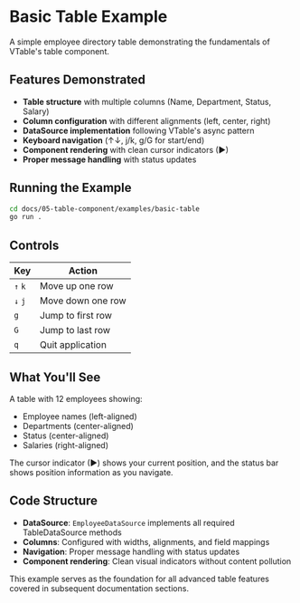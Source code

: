 # Basic Table Example

A simple employee directory table demonstrating the fundamentals of VTable's table component.

## Features Demonstrated

- **Table structure** with multiple columns (Name, Department, Status, Salary)
- **Column configuration** with different alignments (left, center, right)
- **DataSource implementation** following VTable's async pattern
- **Keyboard navigation** (↑↓, j/k, g/G for start/end)
- **Component rendering** with clean cursor indicators (►)
- **Proper message handling** with status updates

## Running the Example

```bash
cd docs/05-table-component/examples/basic-table
go run .
```

## Controls

| Key | Action |
|-----|--------|
| `↑` `k` | Move up one row |
| `↓` `j` | Move down one row |
| `g` | Jump to first row |
| `G` | Jump to last row |
| `q` | Quit application |

## What You'll See

A table with 12 employees showing:
- Employee names (left-aligned)
- Departments (center-aligned) 
- Status (center-aligned)
- Salaries (right-aligned)

The cursor indicator (►) shows your current position, and the status bar shows position information as you navigate.

## Code Structure

- **DataSource**: `EmployeeDataSource` implements all required TableDataSource methods
- **Columns**: Configured with widths, alignments, and field mappings
- **Navigation**: Proper message handling with status updates
- **Component rendering**: Clean visual indicators without content pollution

This example serves as the foundation for all advanced table features covered in subsequent documentation sections. 